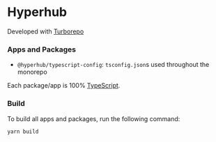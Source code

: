 # Hyperhub

Developed with [Turborepo](https://turbo.build/)

### Apps and Packages

- `@hyperhub/typescript-config`: `tsconfig.json`s used throughout the monorepo

Each package/app is 100% [TypeScript](https://www.typescriptlang.org/).

### Build

To build all apps and packages, run the following command:

```
yarn build
```

